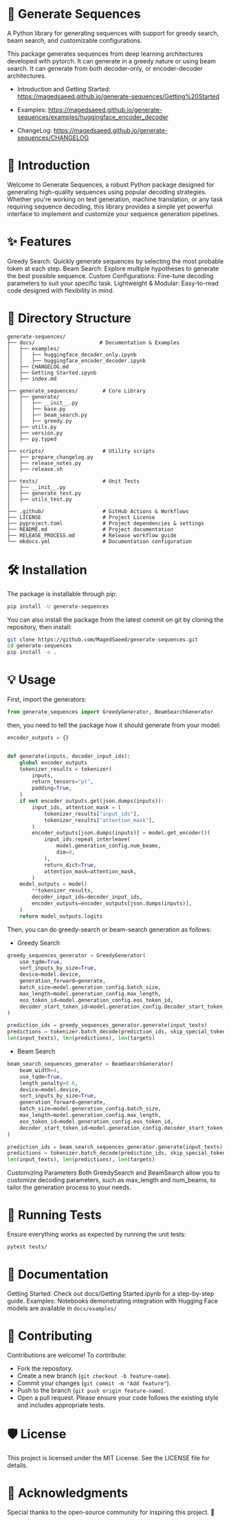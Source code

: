 # 🔢 Generate Sequences
A Python library for generating sequences with support for greedy search, beam search, and customizable configurations.

This package generates sequences from deep learning architectures developed with pytorch. It can generate in a greedy nature or using beam search. It can generate from both decoder-only, or encoder-decoder architectures.


- Introduction and Getting Started: <https://magedsaeed.github.io/generate-sequences/Getting%20Started>

- Examples: <https://magedsaeed.github.io/generate-sequences/examples/huggingface_encoder_decoder>

- ChangeLog: <https://magedsaeed.github.io/generate-sequences/CHANGELOG>


# 🚀 Introduction
Welcome to Generate Sequences, a robust Python package designed for generating high-quality sequences using popular decoding strategies. Whether you're working on text generation, machine translation, or any task requiring sequence decoding, this library provides a simple yet powerful interface to implement and customize your sequence generation pipelines.

# ✨ Features
Greedy Search: Quickly generate sequences by selecting the most probable token at each step.
Beam Search: Explore multiple hypotheses to generate the best possible sequence.
Custom Configurations: Fine-tune decoding parameters to suit your specific task.
Lightweight & Modular: Easy-to-read code designed with flexibility in mind.

# 📂 Directory Structure

```plaintext
generate-sequences/
├── docs/                     # Documentation & Examples
│   ├── examples/
│   │   ├── huggingface_decoder_only.ipynb
│   │   ├── huggingface_encoder_decoder.ipynb
│   ├── CHANGELOG.md
│   ├── Getting Started.ipynb
│   ├── index.md
│
├── generate_sequences/        # Core Library
│   ├── generate/
│   │   ├── __init__.py
│   │   ├── base.py
│   │   ├── beam_search.py
│   │   ├── greedy.py
│   ├── utils.py
│   ├── version.py
│   ├── py.typed
│
├── scripts/                   # Utility scripts
│   ├── prepare_changelog.py
│   ├── release_notes.py
│   ├── release.sh
│
├── tests/                     # Unit Tests
│   ├── __init__.py
│   ├── generate_test.py
│   ├── utils_test.py
│
├── .github/                   # GitHub Actions & Workflows
├── LICENSE                    # Project License
├── pyproject.toml             # Project dependencies & settings
├── README.md                  # Project documentation
├── RELEASE_PROCESS.md         # Release workflow guide
└── mkdocs.yml                 # Documentation configuration
```

# 🛠️ Installation

The package is installable through pip:

```bash
pip install -U generate-sequences
```

You can also install the package from the latest commit on git by cloning the repository, then install:

```bash
git clone https://github.com/MagedSaeed/generate-sequences.git
cd generate-sequences
pip install -e .
```
# 💡 Usage

First, import the generators:

```python
from generate_sequences import GreedyGenerator, BeamSearchGenerator
```

then, you need to tell the package how it should generate from your model:

```python
encoder_outputs = {}


def generate(inputs, decoder_input_ids):
    global encoder_outputs
    tokenizer_results = tokenizer(
        inputs,
        return_tensors="pt",
        padding=True,
    )
    if not encoder_outputs.get(json.dumps(inputs)):
        input_ids, attention_mask = (
            tokenizer_results["input_ids"],
            tokenizer_results["attention_mask"],
        )
        encoder_outputs[json.dumps(inputs)] = model.get_encoder()(
            input_ids.repeat_interleave(
                model.generation_config.num_beams,
                dim=0,
            ),
            return_dict=True,
            attention_mask=attention_mask,
        )
    model_outputs = model(
        **tokenizer_results,
        decoder_input_ids=decoder_input_ids,
        encoder_outputs=encoder_outputs[json.dumps(inputs)],
    )
    return model_outputs.logits
```

Then, you can do greedy-search or beam-search generation as follows:

- Greedy Search

```python
greedy_sequences_generator = GreedyGenerator(
    use_tqdm=True,
    sort_inputs_by_size=True,
    device=model.device,
    generation_forward=generate,
    batch_size=model.generation_config.batch_size,
    max_length=model.generation_config.max_length,
    eos_token_id=model.generation_config.eos_token_id,
    decoder_start_token_id=model.generation_config.decoder_start_token_id,
)

prediction_ids = greedy_sequences_generator.generate(input_texts)
predictions = tokenizer.batch_decode(prediction_ids, skip_special_tokens=True)
len(input_texts), len(predictions), len(targets)
```
- Beam Search

```python
beam_search_sequences_generator = BeamSearchGenerator(
    beam_width=4,
    use_tqdm=True,
    length_penalty=0.6,
    device=model.device,
    sort_inputs_by_size=True,
    generation_forward=generate,
    batch_size=model.generation_config.batch_size,
    max_length=model.generation_config.max_length,
    eos_token_id=model.generation_config.eos_token_id,
    decoder_start_token_id=model.generation_config.decoder_start_token_id,
)

prediction_ids = beam_search_sequences_generator.generate(input_texts)
predictions = tokenizer.batch_decode(prediction_ids, skip_special_tokens=True)
len(input_texts), len(predictions), len(targets)
```
Customizing Parameters
Both GreedySearch and BeamSearch allow you to customize decoding parameters, such as max_length and num_beams, to tailor the generation process to your needs.

# 🧪 Running Tests
Ensure everything works as expected by running the unit tests:

```bash
pytest tests/
```

# 📖 Documentation
Getting Started: Check out docs/Getting Started.ipynb for a step-by-step guide.
Examples: Notebooks demonstrating integration with Hugging Face models are available in `docs/examples/`

# 🤝 Contributing
Contributions are welcome! To contribute:

- Fork the repository.
- Create a new branch (`git checkout -b feature-name`).
- Commit your changes (`git commit -m "Add feature"`).
- Push to the branch (`git push origin feature-name`).
- Open a pull request.
Please ensure your code follows the existing style and includes appropriate tests.

# 🛡️ License
This project is licensed under the MIT License. See the LICENSE file for details.

# 🌟 Acknowledgments
Special thanks to the open-source community for inspiring this project. 🙌
